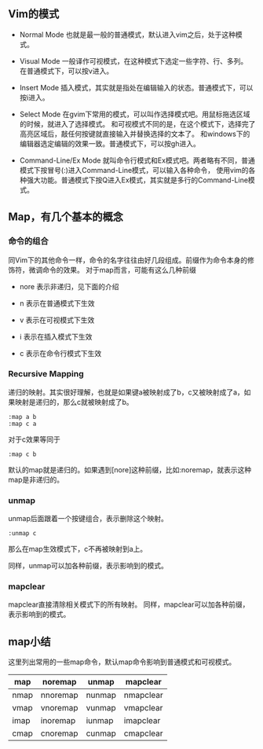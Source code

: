 ## Vim的模式

* Normal Mode
也就是最一般的普通模式，默认进入vim之后，处于这种模式。

* Visual Mode
一般译作可视模式，在这种模式下选定一些字符、行、多列。
在普通模式下，可以按v进入。

* Insert Mode
插入模式，其实就是指处在编辑输入的状态。普通模式下，可以按i进入。

* Select Mode
在gvim下常用的模式，可以叫作选择模式吧。用鼠标拖选区域的时候，就进入了选择模式。
和可视模式不同的是，在这个模式下，选择完了高亮区域后，敲任何按键就直接输入并替换选择的文本了。
和windows下的编辑器选定编辑的效果一致。普通模式下，可以按gh进入。

* Command-Line/Ex Mode
就叫命令行模式和Ex模式吧。两者略有不同，普通模式下按冒号(:)进入Command-Line模式，可以输入各种命令，
使用vim的各种强大功能。普通模式下按Q进入Ex模式，其实就是多行的Command-Line模式。

## Map，有几个基本的概念

### 命令的组合
同Vim下的其他命令一样，命令的名字往往由好几段组成。前缀作为命令本身的修饰符，微调命令的效果。
对于map而言，可能有这么几种前缀

* nore
表示非递归，见下面的介绍

* n
表示在普通模式下生效

* v
表示在可视模式下生效

* i
表示在插入模式下生效

* c
表示在命令行模式下生效

### Recursive Mapping
递归的映射。其实很好理解，也就是如果键a被映射成了b，c又被映射成了a，如果映射是递归的，那么c就被映射成了b。
```
:map a b
:map c a
```
对于c效果等同于
```
:map c b
```
默认的map就是递归的。如果遇到[nore]这种前缀，比如:noremap，就表示这种map是非递归的。

### unmap
unmap后面跟着一个按键组合，表示删除这个映射。
```
:unmap c
```
那么在map生效模式下，c不再被映射到a上。

同样，unmap可以加各种前缀，表示影响到的模式。

### mapclear
mapclear直接清除相关模式下的所有映射。
同样，mapclear可以加各种前缀，表示影响到的模式。

## map小结
这里列出常用的一些map命令，默认map命令影响到普通模式和可视模式。

| map  | noremap  | unmap  | mapclear  |
|------|----------|--------|-----------|
| nmap | nnoremap | nunmap | nmapclear |
| vmap | vnoremap | vunmap | vmapclear |
| imap | inoremap | iunmap | imapclear |
| cmap | cnoremap | cunmap | cmapclear |
